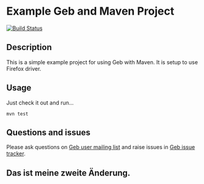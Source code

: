 # Example Geb and Maven Project

[![Build Status][build_status]](https://snap-ci.com/geb/geb-example-maven/branch/master)

## Description

This is a simple example project for using Geb with Maven. It is setup to use Firefox driver.

## Usage

Just check it out and run…

    mvn test

## Questions and issues

Please ask questions on [Geb user mailing list][mailing_list] and raise issues in [Geb issue tracker][issue_tracker].


[build_status]: https://snap-ci.com/geb/geb-example-maven/branch/master/build_image "Build Status"
[mailing_list]: https://groups.google.com/forum/#!forum/geb-user
[issue_tracker]: https://github.com/geb/issues/issues

## Das ist meine zweite Änderung.
